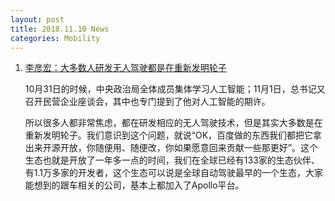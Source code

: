 ```yaml
---
layout: post
title: 2018.11.10 News
categories: Mobility
---
```


1. [李彦宏：大多数人研发无人驾驶都是在重新发明轮子](https://www.huxiu.com/article/270783.html)

    10月31日的时候，中央政治局全体成员集体学习人工智能；11月1日，总书记又召开民营企业座谈会，其中也专门提到了他对人工智能的期许。

    所以很多人都非常焦虑，都在研发相应的无人驾驶技术，但是其实大多数是在重新发明轮子。我们意识到这个问题，就说“OK，百度做的东西我们都把它拿出来开源开放，你随便用、随便改，你如果愿意回来贡献一些那更好”。这个生态也就是开放了一年多一点的时间，我们在全球已经有133家的生态伙伴、有1.1万多家的开发者，这个生态可以说是全球自动驾驶最早的一个生态，大家能想到的跟车相关的公司，基本上都加入了Apollo平台。